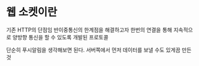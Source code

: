 # 웹 소켓이란

기존 HTTP의 단점임 반이중통신의 한계점을 해결하고자
한번의 연결을 통해 지속적으로 양방향 통신을 할 수 있도록 개발된 프로토콜

단순히 푸시알림을 생각해보면 된다. 서버쪽에서 먼저 데이터를 보낼 수도 있게끔 만든 것